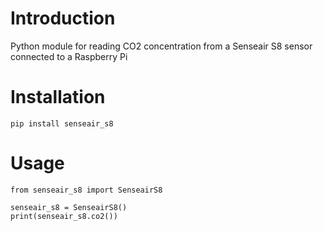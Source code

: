 # Introduction
Python module for reading CO2 concentration from a Senseair S8 sensor connected to a Raspberry Pi

# Installation
`pip install senseair_s8`

# Usage
```
from senseair_s8 import SenseairS8

senseair_s8 = SenseairS8()    
print(senseair_s8.co2())
```